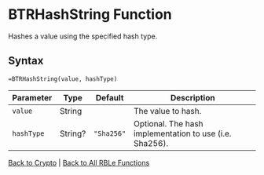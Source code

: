 # BTRHashString Function

Hashes a value using the specified hash type.

## Syntax

```excel
=BTRHashString(value, hashType)
```

Parameter | Type | Default | Description
---|---|---|---
`value` | String |  | The value to hash.
`hashType` | String? | `"Sha256"` | Optional.  The hash implementation to use (i.e. Sha256).

[Back to Crypto](Readme.md) | [Back to All RBLe Functions](..\RBLe.md#function-documentation)